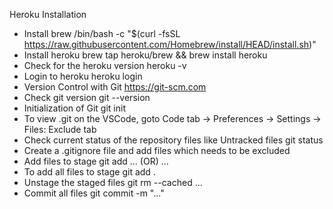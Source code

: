 Heroku Installation
- Install brew
/bin/bash -c "$(curl -fsSL https://raw.githubusercontent.com/Homebrew/install/HEAD/install.sh)"
- Install heroku
brew tap heroku/brew && brew install heroku
- Check for the heroku version
heroku -v
- Login to heroku
heroku login
- Version Control with Git
https://git-scm.com
- Check git version
git --version
- Initialization of Git
git init
- To view .git on the VSCode, goto Code tab -> Preferences -> Settings -> Files: Exclude tab
- Check current status of the repository files like Untracked files
git status
- Create a .gitignore file and add files which needs to be excluded
- Add files to stage
git add <folder>... (OR) <files>...
- To add all files to stage
git add .
- Unstage the staged files
git rm --cached <file>...
- Commit all files
git commit -m "..."